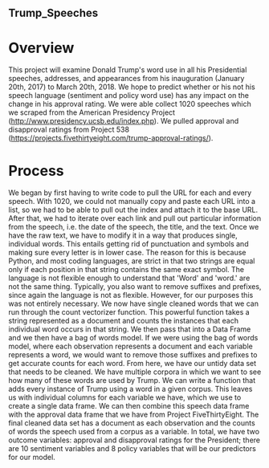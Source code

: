 ## Trump_Speeches

# Overview
This project will examine Donald Trump's word use in all his Presidential speeches, addresses, and appearances from his inauguration (January 20th, 2017) to March 20th, 2018. We hope to predict whether or his not his speech language (sentiment and policy word use) has any impact on the change in his approval rating. We were able collect 1020 speeches which we scraped from the American Presidency Project (http://www.presidency.ucsb.edu/index.php). We pulled approval and disapproval ratings from Project 538 (https://projects.fivethirtyeight.com/trump-approval-ratings/). 

# Process
We began by first having to write code to pull the URL for each and every speech. With 1020, we could not manually copy and paste each URL into a list, so we had to be able to pull out the index and attach it to the base URL. After that, we had to iterate over each link and pull out particular information from the speech, i.e. the date of the speech, the title, and the text. Once we have the raw text, we have to modify it in a way that produces single, individual words. This entails getting rid of punctuation and symbols and making sure every letter is in lower case. The reason for this is because Python, and most coding languages, are strict in that two strings are equal only if each position in that string contains the same exact symbol. The language is not flexible enough to understand that 'Word' and 'word.' are not the same thing. Typically, you also want to remove suffixes and prefixes, since again the language is not as flexible. However, for our purposes this was not entirely necessary. We now have single cleaned words that we can run through the count vectorizer function. This powerful function takes a string represented as a document and counts the instances that each individual word occurs in that string. We then pass that into a Data Frame and we then have a bag of words model. If we were using the bag of words model, where each observation represents a document and each variable represents a word, we would want to remove those suffixes and prefixes to get accurate counts for each word. 
From here, we have our untidy data set that needs to be cleaned. We have multiple corpora in which we want to see how many of these words are used by Trump. We can write a function that adds every instance of Trump using a word in a given corpus. This leaves us with individual columns for each variable we have, which we use to create a single data frame. We can then combine this speech data frame with the approval data frame that we have from Project FiveThirtyEight. The final cleaned data set has a document as each observation and the counts of words the speech used from a corpus as a variable. In total, we have two outcome variables: approval and disapproval ratings for the President; there are 10 sentiment variables and 8 policy variables that will be our predictors for our model.  

